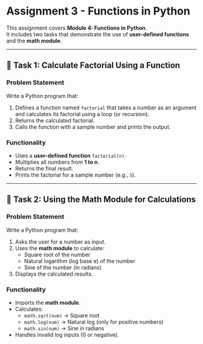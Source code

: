 # Assignment 3 - Functions in Python

This assignment covers **Module 4: Functions in Python**.  
It includes two tasks that demonstrate the use of **user-defined functions** and the **math module**.

---

## 📌 Task 1: Calculate Factorial Using a Function

### Problem Statement
Write a Python program that:
1. Defines a function named `factorial` that takes a number as an argument and calculates its factorial using a loop (or recursion).
2. Returns the calculated factorial.
3. Calls the function with a sample number and prints the output.

### Functionality
- Uses a **user-defined function** `factorial(n)`.
- Multiplies all numbers from **1 to n**.
- Returns the final result.
- Prints the factorial for a sample number (e.g., `5`).



---

## 📌 Task 2: Using the Math Module for Calculations

### Problem Statement
Write a Python program that:
1. Asks the user for a number as input.
2. Uses the **math module** to calculate:
   - Square root of the number
   - Natural logarithm (log base e) of the number
   - Sine of the number (in radians)
3. Displays the calculated results.

### Functionality
- Imports the **math module**.
- Calculates:
  - `math.sqrt(num)` → Square root  
  - `math.log(num)` → Natural log (only for positive numbers)  
  - `math.sin(num)` → Sine in radians  
- Handles invalid log inputs (0 or negative).



